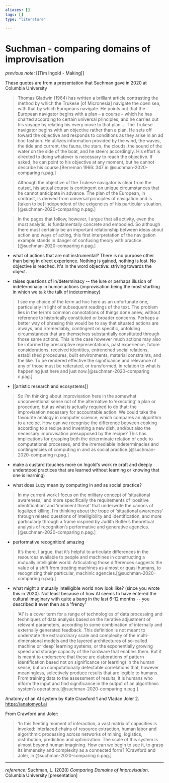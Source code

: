 ```yaml
---
aliases: []
tags: []
type: "literature"

---
```


# Suchman - comparing domains of improvisation 

_previous note:_ [[Tim Ingold - Making]]

These quotes are from a presentation that Suchman gave in 2020 at Columbia University

> Thomas Gladwin (1964) has written a brilliant article contrasting the method by which the Trukese [of Micronesia] navigate the open sea, with that by which Europeans navigate. He points out that the European navigator begins with a plan – a course – which he has charted according to certain universal principles, and he carries out his voyage by relating his every move to that plan … The Trukese navigator begins with an objective rather than a plan. He sets off toward the objective and responds to conditions as they arise in an ad hoc fashion. He utilizes information provided by the wind, the waves, the tide and current, the fauna, the stars, the clouds, the sound of the water on the side of the boat, and he steers accordingly. His effort is directed to doing whatever is necessary to reach the objective. If asked, he can point to his objective at any moment, but he cannot describe his course.[Berreman 1966: 347 in @suchman-2020-comparing n.pag.]


> Although the objective of the Trukese navigator is clear from the outset, his actual course is contingent on unique circumstances that he cannot anticipate in advance. The plan of the European, in contrast, is derived from universal principles of navigation and is [taken to be] independent of the exigencies of his particular situation.[@suchman-2020-comparing n.pag.]

> In the pages that follow, however, I argue that all activity, even the most analytic, is fundamentally concrete and embodied. So although there must certainly be an important relationship between ideas about action and ways of acting, this first interpretation of the navigation example stands in danger of confusing theory with practice.[@suchman-2020-comparing n.pag.]


- what of actions that are not instrumental? There is no purpose other than being in direct experience. Nothing is gained, nothing is lost. No objective is reached. It's in the word objective: striving towards the object. 

- raises questions of in/determinacy -- the lure or perhaps illusion of indeterminacy in human actions (improvisation being the most startling in which we talk the talk of indeterminacy)

> I see my choice of the term ad hoc here as an unfortunate one, particularly in light of subsequent readings of the text. The problem lies in the term’s common connotations of things done anew, without reference to historically constituted or broader concerns. Perhaps a better way of phrasing this would be to say that situated actions are always, and irremediably, contingent on specific, unfolding circumstances that are themselves substantially constituted through those same actions. This is the case however much actions may also be informed by prescriptive representations, past experience, future considerations, received identities, entrenched social relations, established procedures, built environments, material constraints, and the like. To be rendered effective the significance and relevance of any of those must be reiterated, or transformed, in relation to what is happening just here and just now.[@suchman-2020-comparing n.pag.]

- [[artistic research and ecosystems]]

> So I’m thinking about improvisation here in the somewhat unconventional sense not of the alternative to ‘executing’ a plan or procedure, but as what is actually required to do that; the improvisation necessary for accountable action. We could take the favourite analogy in computer science, which compares an algorithm to a recipe. How can we recognise the difference between cooking according to a recipe and inventing a new dish, and/but also the necessary improvisation presupposed by the recipe? This has implications for grasping both the determinate relation of code to computational processes, and the irremediable indeterminacies and contingencies of computing in and as social practice.[@suchman-2020-comparing n.pag.]

- make a custard (touches more on Ingold's work re craft and deeply understood practices that are learned without learning or knowing that one is learning)

- what does Lucy mean by computing in and as social practice? 


> In my current work I focus on the military concept of ‘situational awareness,’ and more specifically the requirements of ‘positive identification’ and ‘imminent threat’ that underwrite the canons of legalized killing. I’m thinking about the trope of ‘situational awareness’ through related questions of intelligibility and identification, and more particularly through a frame inspired by Judith Butler’s theoretical analysis of recognition’s performative and generative agencies.[@suchman-2020-comparing n.pag.] 

- performative recognition! amazing

> It’s there, I argue, that it’s helpful to articulate differences in the resources available to people and machines in constructing a mutually intelligible world.  Articulating those differences suggests the value of a shift from treating machines as almost or quasi humans, to recognizing their particular, machinic agencies.[@suchman-2020-comparing n.pag.]

- what might a mutually intelligible world now look like? (since you wrote this in 2020). Not least because of how AI seems to have entered the cultural imaginary with quite a bang in the last 6-12 months -- you described it even then as a 'frenzy'

> ‘AI’ is a cover term for a range of technologies of data processing and techniques of data analysis based on the iterative adjustment of relevant parameters, according to some combination of internally and externally generated feedback. 
> This definition is not meant to understate the extraordinary scale and complexity of the multi-dimensional models and the layered architectures of so-called machine or ‘deep’ learning systems, or the exponentially growing speed and storage capacity of the hardware that enables them. But it is meant to underscore that these are elaborations of pattern identification based not on significance (or learning) in the human sense, but on computationally detectable correlations that, however meaningless, selectively produce results that are legible to humans. From training data to the assessment of results, it is humans who inform the input and find significance in the output of an algorithmic system’s operations.[@suchman-2020-comparing n.pag.] 

Anatomy of an AI system by Kate Crawford 1 and Vladan Joler 2. https://anatomyof.ai

From Crawford and Joler:

> ‘In this fleeting moment of interaction, a vast matrix of capacities is invoked: interlaced chains of resource extraction, human labor and algorithmic processing across networks of mining, logistics, distribution, prediction and optimization. The scale of this system is almost beyond human imagining. How can we begin to see it, to grasp its immensity and complexity as a connected form?’[Crawford and Joler, in @suchman-2020-comparing n.pag.]

---
_reference:_ Suchman, L. (2020) _Comparing Domains of Improvisation_. Columbia University [presentation]
